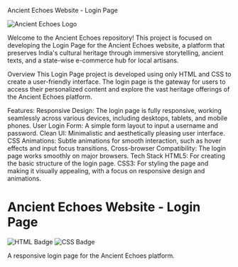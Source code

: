 Ancient Echoes Website - Login Page

![Ancient Echoes Logo](./assets/images/logo.jpeg[J)



Welcome to the Ancient Echoes repository! This project is focused on developing the Login Page for the Ancient Echoes website, a platform that preserves India's cultural heritage through immersive storytelling, ancient texts, and a state-wise e-commerce hub for local artisans.

Overview
This Login Page project is developed using only HTML and CSS to create a user-friendly interface. The login page is the gateway for users to access their personalized content and explore the vast heritage offerings of the Ancient Echoes platform.

Features:
Responsive Design: The login page is fully responsive, working seamlessly across various devices, including desktops, tablets, and mobile phones.
User Login Form: A simple form layout to input a username and password.
Clean UI: Minimalistic and aesthetically pleasing user interface.
CSS Animations: Subtle animations for smooth interaction, such as hover effects and input focus transitions.
Cross-browser Compatibility: The login page works smoothly on major browsers.
Tech Stack
HTML5: For creating the basic structure of the login page.
CSS3: For styling the page and making it visually appealing, with a focus on responsive design and animations.


# Ancient Echoes Website - Login Page
![HTML Badge](https://img.shields.io/badge/HTML-orange)
![CSS Badge](https://img.shields.io/badge/CSS-blue)

A responsive login page for the Ancient Echoes platform.
